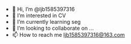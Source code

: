 - 👋 Hi, I’m @ljb1585397316
- 👀 I’m interested in CV
- 🌱 I’m currently learning seg
- 💞️ I’m looking to collaborate on ...
- 📫 How to reach me ljb1585397316@163.com

<!---
ljb1585397316/ljb1585397316 is a ✨ special ✨ repository because its `README.md` (this file) appears on your GitHub profile.
You can click the Preview link to take a look at your changes.
--->
